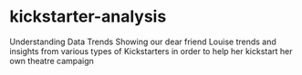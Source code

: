 # kickstarter-analysis
Understanding Data Trends
Showing our dear friend Louise trends and insights from various types of Kickstarters in order to help her kickstart her own theatre campaign

